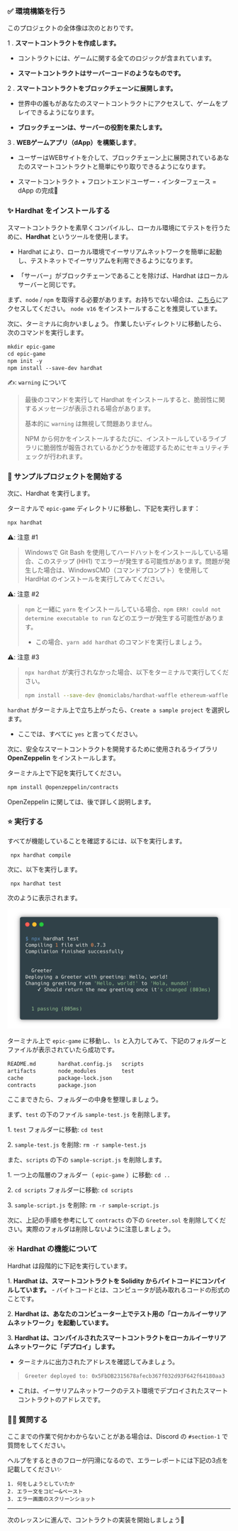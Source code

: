 ### ✅ 環境構築を行う

このプロジェクトの全体像は次のとおりです。

1 \. **スマートコントラクトを作成します。**

- コントラクトには、ゲームに関する全てのロジックが含まれています。

- **スマートコントラクトはサーバーコードのようなものです。**

2 \. **スマートコントラクトをブロックチェーンに展開します。**

- 世界中の誰もがあなたのスマートコントラクトにアクセスして、ゲームをプレイできるようになります。

- **ブロックチェーンは、サーバーの役割を果たします。**

3 \. **WEBゲームアプリ（dApp）を構築します**。

- ユーザーはWEBサイトを介して、ブロックチェーン上に展開されているあなたのスマートコントラクトと簡単にやり取りできるようになります。

- スマートコントラクト + フロントエンドユーザー・インターフェース = dApp の完成🎉
### ✨ Hardhat をインストールする

スマートコントラクトを素早くコンパイルし、ローカル環境にてテストを行うために、**Hardhat** というツールを使用します。

- Hardhat により、ローカル環境でイーサリアムネットワークを簡単に起動し、テストネットでイーサリアムを利用できるようになります。

- 「サーバー」がブロックチェーンであることを除けば、Hardhat はローカルサーバーと同じです。


まず、`node` / `npm` を取得する必要があります。お持ちでない場合は、[こちら](https://hardhat.org/tutorial/setting-up-the-environment.html)にアクセスしてください。
`node v16` をインストールすることを推奨しています。

次に、ターミナルに向かいましょう。
作業したいディレクトリに移動したら、次のコマンドを実行します。

```
mkdir epic-game
cd epic-game
npm init -y
npm install --save-dev hardhat
```

✍️: `warning` について
> 最後のコマンドを実行して Hardhat をインストールすると、脆弱性に関するメッセージが表示される場合があります。
>
> 基本的に `warning` は無視して問題ありません。
>
> NPM から何かをインストールするたびに、インストールしているライブラリに脆弱性が報告されているかどうかを確認するためにセキュリティチェックが行われます。
### 👏 サンプルプロジェクトを開始する

次に、Hardhat を実行します。

ターミナルで `epic-game` ディレクトリに移動し、下記を実行します：

```bash
npx hardhat
```

⚠️: 注意 #1
> Windowsで Git Bash を使用してハードハットをインストールしている場合、このステップ (HH1) でエラーが発生する可能性があります。問題が発生した場合は、WindowsCMD（コマンドプロンプト）を使用して HardHat のインストールを実行してみてください。

⚠️: 注意 #2
> `npm` と一緒に `yarn` をインストールしている場合、`npm ERR! could not determine executable to run` などのエラーが発生する可能性があります。
> - この場合、`yarn add hardhat` のコマンドを実行しましょう。

⚠️: 注意 #3
> `npx hardhat` が実行されなかった場合、以下をターミナルで実行してください。
>
>```bash
>npm install --save-dev @nomiclabs/hardhat-waffle ethereum-waffle chai @nomiclabs/hardhat-ethers ethers
>```

`hardhat` がターミナル上で立ち上がったら、`Create a sample project` を選択します。
- ここでは、すべてに `yes` と言ってください。


次に、安全なスマートコントラクトを開発するために使用されるライブラリ **OpenZeppelin** をインストールします。

ターミナル上で下記を実行してください。

```bash
npm install @openzeppelin/contracts
```

OpenZeppelin に関しては、後で詳しく説明します。
### ⭐️ 実行する

すべてが機能していることを確認するには、以下を実行します。

```
 npx hardhat compile
```
次に、以下を実行します。

```
 npx hardhat test
```
次のように表示されます。

![](/public/images/3-ETH-NFT-game/section-1/1_1_1.png)

ターミナル上で `epic-game` に移動し、`ls` と入力してみて、下記のフォルダーとファイルが表示されていたら成功です。

```
README.md		hardhat.config.js	scripts
artifacts		node_modules		test
cache			package-lock.json
contracts		package.json
```

ここまできたら、フォルダーの中身を整理しましょう。

まず、`test` の下のファイル `sample-test.js` を削除します。

1\. `test` フォルダーに移動: `cd test`

2\. `sample-test.js` を削除: `rm -r sample-test.js`

また、`scripts` の下の `sample-script.js` を削除します。

1\. 一つ上の階層のフォルダー（ `epic-game` ）に移動: `cd ..`

2\. `cd scripts` フォルダーに移動: `cd scripts`

3\. `sample-script.js` を削除: `rm -r sample-script.js`

次に、上記の手順を参考にして `contracts` の下の `Greeter.sol` を削除してください。実際のフォルダは削除しないように注意しましょう。
### ☀️ Hardhat の機能について

Hardhat は段階的に下記を実行しています。

1\. **Hardhat は、スマートコントラクトを Solidity からバイトコードにコンパイルしています。**
	- バイトコードとは、コンピュータが読み取れるコードの形式のことです。

2\. **Hardhat は、あなたのコンピューター上でテスト用の「ローカルイーサリアムネットワーク」を起動しています。**

3\. **Hardhat は、コンパイルされたスマートコントラクトをローカルイーサリアムネットワークに「デプロイ」します。**
- ターミナルに出力されたアドレスを確認してみましょう。

>```bash
>Greeter deployed to: 0x5FbDB2315678afecb367f032d93F642f64180aa3
>```
- これは、イーサリアムネットワークのテスト環境でデプロイされたスマートコントラクトのアドレスです。
### 🙋‍♂️ 質問する

ここまでの作業で何かわからないことがある場合は、Discord の `#section-1` で質問をしてください。

ヘルプをするときのフローが円滑になるので、エラーレポートには下記の3点を記載してください✨
```
1. 何をしようとしていたか
2. エラー文をコピー&ペースト
3. エラー画面のスクリーンショット
```

------
次のレッスンに進んで、コントラクトの実装を開始しましょう🎉
